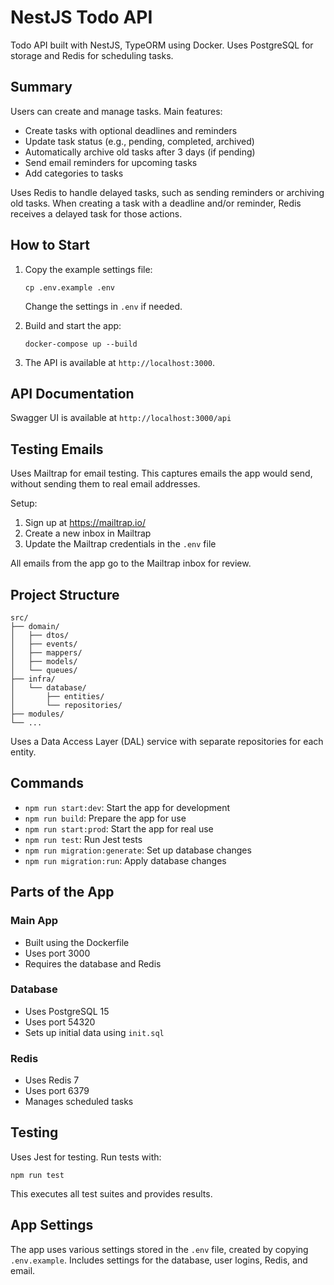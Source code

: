 # NestJS Todo API

Todo API built with NestJS, TypeORM using Docker. Uses PostgreSQL for storage and Redis for scheduling tasks.

## Summary

Users can create and manage tasks. Main features:
- Create tasks with optional deadlines and reminders
- Update task status (e.g., pending, completed, archived)
- Automatically archive old tasks after 3 days (if pending)
- Send email reminders for upcoming tasks
- Add categories to tasks

Uses Redis to handle delayed tasks, such as sending reminders or archiving old tasks. When creating a task with a deadline and/or reminder, Redis receives a delayed task for those actions.

## How to Start

1. Copy the example settings file:
   ```
   cp .env.example .env
   ```
   Change the settings in `.env` if needed.

2. Build and start the app:
   ```
   docker-compose up --build
   ```

3. The API is available at `http://localhost:3000`.

## API Documentation

Swagger UI is available at `http://localhost:3000/api`

## Testing Emails

Uses Mailtrap for email testing. This captures emails the app would send, without sending them to real email addresses.

Setup:
1. Sign up at https://mailtrap.io/
2. Create a new inbox in Mailtrap
3. Update the Mailtrap credentials in the `.env` file

All emails from the app go to the Mailtrap inbox for review.

## Project Structure

```
src/
├── domain/
│   ├── dtos/
│   ├── events/
│   ├── mappers/
│   ├── models/
│   └── queues/
├── infra/
│   └── database/
│       ├── entities/
│       └── repositories/
├── modules/
└── ...
```

Uses a Data Access Layer (DAL) service with separate repositories for each entity.

## Commands

- `npm run start:dev`: Start the app for development
- `npm run build`: Prepare the app for use
- `npm run start:prod`: Start the app for real use
- `npm run test`: Run Jest tests
- `npm run migration:generate`: Set up database changes
- `npm run migration:run`: Apply database changes

## Parts of the App

### Main App
- Built using the Dockerfile
- Uses port 3000
- Requires the database and Redis

### Database
- Uses PostgreSQL 15
- Uses port 54320
- Sets up initial data using `init.sql`

### Redis
- Uses Redis 7
- Uses port 6379
- Manages scheduled tasks

## Testing

Uses Jest for testing. Run tests with:

```
npm run test
```

This executes all test suites and provides results.

## App Settings

The app uses various settings stored in the `.env` file, created by copying `.env.example`. Includes settings for the database, user logins, Redis, and email.